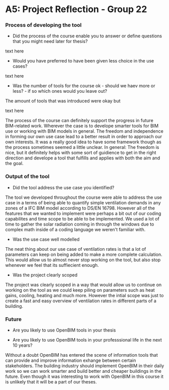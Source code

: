 # A5: Project Reflection - Group 22

### Process of developing the tool
- Did the process of the course enable you to answer or define questions that you might need later for thesis?

text here

- Would you have preferred to have been given less choice in the use cases?

text here

- Was the number of tools for the course ok - should we haev more or less? - if so which ones would you leave out?

The amount of tools that was introduced were okay but 

text here



The process of the course can definitely support the progress in future BIM-related work. Wherever the case is to develope smarter tools for BIM use or working with BIM models in general.
The freedom and independence in forming our own use case lead to a better result in order to approach our own interests. It was a really good idea to have some framework though as the process sometimes seemed a little unclear. In general: The freedom is nice, but it definitely helps with some sort of guidience to get in the right direction and develope a tool that fulfills and applies with both the aim and the goal. 



### Output of the tool
- Did the tool address the use case you identified?

The tool we developed throughout the course were able to address the use case in a terms of being able to quantify simple ventilation demands in any zones of a IFC BIM model according to DS/EN 16798. However all of the features that we wanted to implement were perhaps a bit out of our coding capabilites and time scope to be able to be implemented. We used a lot of time to gather the solar radiation coming in through the windows due to complex math inside of a coding language we weren't familiar with. 


- Was the use case well modelled

The neat thing about our use case of ventilation rates is that a lot of parameters can keep on being added to make a more complete calculation. This would allow us to almost never stop working on the tool, but also stop whenever we feel that its suffiecient enough.  


- Was the project clearly scoped

The project was clearly scoped in a way that would allow us to continue on working on the tool as we could keep piling on parameters such as heat gains, cooling, heating and much more. However the intial scope was just to create a fast and easy overview of ventilation rates in different parts of a building. 



### Future

- Are you likely to use OpenBIM tools in your thesis



- Are you likely to use OpenBIM tools in your professsional life in the next 10 years?




Without a doubt OpenBIM has entered the scene of information tools that can provide and improve information exhange between certain stakeholders. The building industry should implement OpenBIM in their daily work so we can work smarter and build better and cheaper buildings in the future. Even though it was interesting to work with OpenBIM in this course it is unlikely that it will be a part of our theses. 

